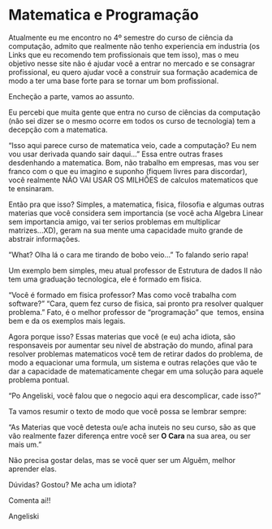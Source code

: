 # Matematica e Programação

Atualmente eu me encontro no 4º semestre do curso de ciência da computação, admito que realmente não tenho experiencia em industria (os Links que eu recomendo tem profissionais que tem isso), mas o meu objetivo nesse site não é ajudar você a entrar no mercado e se consagrar profissional, eu quero ajudar você a construir sua formação academica de modo a ter uma base forte para se tornar um bom profissional.

Encheção a parte, vamos ao assunto.

Eu percebi que muita gente que entra no curso de ciências da computação (não sei dizer se o mesmo ocorre em todos os curso de tecnologia) tem a decepção com a matematica.

“Isso aqui parece curso de matematica veio, cade a computação? Eu nem vou usar derivada quando sair daqui...” Essa entre outras frases desdenhando a matematica. Bom, não trabalho em empresas, mas vou ser franco com o que eu imagino e suponho (fiquem livres para discordar), você realmente NÃO VAI USAR OS MILHÕES de calculos matematicos que te ensinaram.

Então pra que isso? Simples, a matematica, fisica, filosofia e algumas outras materias que você considera sem importancia (se você acha Algebra Linear sem importancia amigo, vai ter serios problemas em multiplicar matrizes...XD), geram na sua mente uma capacidade muito grande de abstrair informações.

”What? Olha lá o cara me tirando de bobo veio...” To falando serio rapa!

Um exemplo bem simples, meu atual professor de Estrutura de dados II não tem uma graduação tecnologica, ele é formado em fisica.

“Você é formado em fisica professor? Mas como você trabalha com software?” “Cara, quem fez curso de fisica, sai pronto pra resolver qualquer problema.” Fato, é o melhor professor de “programação” que  temos, ensina bem e da os exemplos mais legais.

Agora porque isso? Essas materias que você (e eu) acha idiota, são responsaveis por aumentar seu nivel de abstração do mundo, afinal para resolver problemas matematicos você tem de retirar dados do problema, de modo a equacionar uma formula, um sistema e outras relações que vão te dar a capacidade de matematicamente chegar em uma solução para aquele problema pontual.

“Po Angeliski, você falou que o negocio aqui era descomplicar, cade isso?”

Ta vamos resumir o texto de modo que você possa se lembrar sempre:

“As Materias que você detesta ou/e acha inuteis no seu curso, são as que vão realmente fazer diferença entre você ser **O Cara** na sua area, ou ser mais um.”

Não precisa gostar delas, mas se você quer ser um Alguêm, melhor aprender elas.

Dúvidas? Gostou? Me acha um idiota?

Comenta ai!!

Angeliski